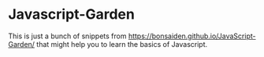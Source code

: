Javascript-Garden
=================

This is just a bunch of snippets from https://bonsaiden.github.io/JavaScript-Garden/ that might help you to learn the basics of Javascript.

